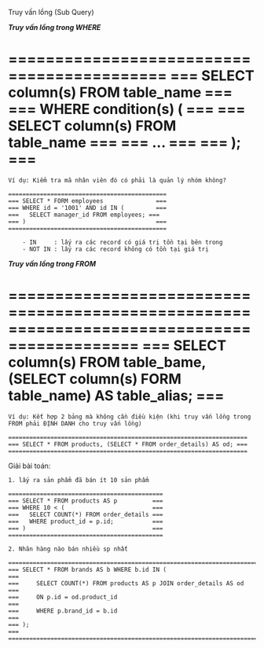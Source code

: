 Truy vấn lồng (Sub Query)

**_Truy vấn lồng trong WHERE_**

===========================================
=== SELECT column(s) FROM table_name ===
=== WHERE condition(s) ( ===
=== SELECT column(s) FROM table_name ===
=== ... ===
=== ); ===
===========================================

    Ví dụ: Kiểm tra mã nhân viên đó có phải là quản lý nhóm không?

    =============================================
    === SELECT * FORM employees               ===
    === WHERE id = '1001' AND id IN (         ===
    ===   SELECT manager_id FROM employees; ===
    === )                                     ===
    =============================================

    	- IN     : lấy ra các record có giá trị tồn tại bên trong
    	- NOT IN : lấy ra các record không có tồn tại giá trị

**_Truy vấn lồng trong FROM_**

============================================================================================
=== SELECT column(s) FROM table_bame, (SELECT column(s) FORM table_name) AS table_alias; ===
============================================================================================

    Ví dụ: Kết hợp 2 bảng mà không cần điều kiện (khi truy vấn lồng trong FROM phải ĐỊNH DANH cho truy vấn lồng)

    ====================================================================
    === SELECT * FROM products, (SELECT * FROM order_details) AS od; ===
    ====================================================================

Giải bài toán:

    1. lấy ra sản phẩm đã bán ít 10 sản phẩm

    ============================================
    === SELECT * FROM products AS p          ===
    === WHERE 10 < (                         ===
    ===   SELECT COUNT(*) FROM order_details ===
    ===   WHERE product_id = p.id;           ===
    === )                                    ===
    ============================================

    2. Nhãn hàng nào bán nhiều sp nhất

    =======================================================================
    === SELECT * FROM brands AS b WHERE b.id IN (                       ===
    === 	SELECT COUNT(*) FROM products AS p JOIN order_details AS od ===
    === 	ON p.id = od.product_id                                     ===
    === 	WHERE p.brand_id = b.id                                     ===
    === );                                                              ===
    =======================================================================
